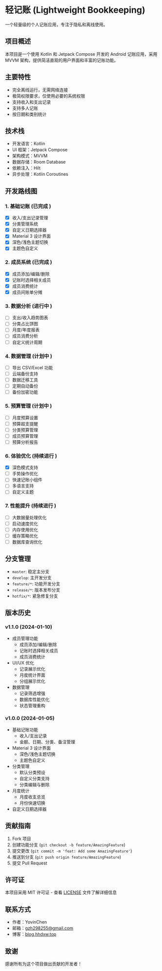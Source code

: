 # 轻记账 (Lightweight Bookkeeping)

一个轻量级的个人记账应用，专注于隐私和离线使用。

## 项目概述

本项目是一个使用 Kotlin 和 Jetpack Compose 开发的 Android 记账应用，采用 MVVM 架构，提供简洁直观的用户界面和丰富的记账功能。

## 主要特性

- 完全离线运行，无需网络连接
- 极简权限要求，仅使用必要的系统权限
- 支持收入和支出记录
- 支持多人记账
- 按日期和类别统计

## 技术栈

- 开发语言：Kotlin
- UI 框架：Jetpack Compose
- 架构模式：MVVM
- 数据存储：Room Database
- 依赖注入：Hilt
- 异步处理：Kotlin Coroutines

## 开发路线图

### 1. 基础记账 (已完成 )
- [x] 收入/支出记录管理
- [x] 分类管理系统
- [x] 自定义日期选择器
- [x] Material 3 设计界面
- [x] 深色/浅色主题切换
- [x] 主题色自定义

### 2. 成员系统 (已完成 )
- [x] 成员添加/编辑/删除
- [x] 记账时选择相关成员
- [x] 成员消费统计
- [x] 成员间账单分摊

### 3. 数据分析 (进行中 )
- [ ] 支出/收入趋势图表
- [ ] 分类占比饼图
- [ ] 月度/年度报表
- [ ] 成员消费分析
- [ ] 自定义统计周期

### 4. 数据管理 (计划中 )
- [ ] 导出 CSV/Excel 功能
- [ ] 云端备份支持
- [ ] 数据迁移工具
- [ ] 定期自动备份
- [ ] 备份加密功能

### 5. 预算管理 (计划中 )
- [ ] 月度预算设置
- [ ] 预算超支提醒
- [ ] 分类预算管理
- [ ] 成员预算管理
- [ ] 预算分析报告

### 6. 体验优化 (持续进行 )
- [x] 深色模式支持
- [ ] 手势操作优化
- [ ] 快速记账小组件
- [ ] 多语言支持
- [ ] 自定义主题

### 7. 性能提升 (持续进行 )
- [ ] 大数据量处理优化
- [ ] 启动速度优化
- [ ] 内存使用优化
- [ ] 缓存策略优化
- [ ] 数据库查询优化

## 分支管理

- `master`: 稳定主分支
- `develop`: 主开发分支
- `feature/*`: 功能开发分支
- `release/*`: 版本发布分支
- `hotfix/*`: 紧急修复分支

## 版本历史

### v1.1.0 (2024-01-10)
- 成员管理功能
  - 成员添加/编辑/删除
  - 记账时选择相关成员
  - 成员消费统计
- UI/UX 优化
  - 记录展示优化
  - 月度统计界面
  - 分组展示优化
- 数据管理
  - 记录筛选增强
  - 数据库性能优化
  - 状态管理重构

### v1.0.0 (2024-01-05)
- 基础记账功能
  - 收入/支出记录
  - 金额、日期、分类、备注管理
- Material 3 设计界面
  - 深色/浅色主题切换
  - 主题色自定义
- 分类管理
  - 默认分类预设
  - 自定义分类支持
  - 分类编辑与删除
- 月度统计
  - 月度收支总览
  - 月份快速切换
- 自定义日期选择器

## 贡献指南

1. Fork 项目
2. 创建功能分支 (`git checkout -b feature/AmazingFeature`)
3. 提交更改 (`git commit -m 'feat: Add some AmazingFeature'`)
4. 推送到分支 (`git push origin feature/AmazingFeature`)
5. 提交 Pull Request

## 许可证

本项目采用 MIT 许可证 - 查看 [LICENSE](LICENSE) 文件了解详细信息

## 联系方式

- 作者：YovinChen
- 邮箱：gzh298255@gmail.com
- 博客：[blog.hhdxw.top](https://blog.hhdxw.top)

## 致谢

感谢所有为这个项目做出贡献的开发者！

